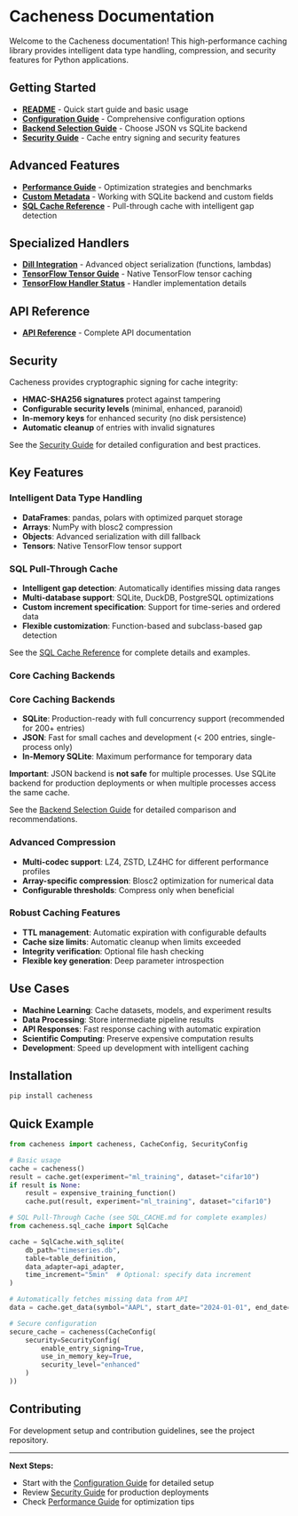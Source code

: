 # Cacheness Documentation

Welcome to the Cacheness documentation! This high-performance caching library provides intelligent data type handling, compression, and security features for Python applications.

## Getting Started

- **[README](../README.md)** - Quick start guide and basic usage
- **[Configuration Guide](CONFIGURATION.md)** - Comprehensive configuration options
- **[Backend Selection Guide](BACKEND_SELECTION.md)** - Choose JSON vs SQLite backend
- **[Security Guide](SECURITY.md)** - Cache entry signing and security features

## Advanced Features

- **[Performance Guide](PERFORMANCE.md)** - Optimization strategies and benchmarks
- **[Custom Metadata](CUSTOM_METADATA.md)** - Working with SQLite backend and custom fields
- **[SQL Cache Reference](SQL_CACHE.md)** - Pull-through cache with intelligent gap detection

## Specialized Handlers

- **[Dill Integration](DILL_INTEGRATION.md)** - Advanced object serialization (functions, lambdas)
- **[TensorFlow Tensor Guide](TENSORFLOW_TENSOR_GUIDE.md)** - Native TensorFlow tensor caching
- **[TensorFlow Handler Status](TENSORFLOW_HANDLER_STATUS.md)** - Handler implementation details

## API Reference

- **[API Reference](API_REFERENCE.md)** - Complete API documentation

## Security

Cacheness provides cryptographic signing for cache integrity:

- **HMAC-SHA256 signatures** protect against tampering
- **Configurable security levels** (minimal, enhanced, paranoid)
- **In-memory keys** for enhanced security (no disk persistence)
- **Automatic cleanup** of entries with invalid signatures

See the [Security Guide](SECURITY.md) for detailed configuration and best practices.

## Key Features

### Intelligent Data Type Handling
- **DataFrames**: pandas, polars with optimized parquet storage
- **Arrays**: NumPy with blosc2 compression
- **Objects**: Advanced serialization with dill fallback
- **Tensors**: Native TensorFlow tensor support

### SQL Pull-Through Cache
- **Intelligent gap detection**: Automatically identifies missing data ranges
- **Multi-database support**: SQLite, DuckDB, PostgreSQL optimizations
- **Custom increment specification**: Support for time-series and ordered data
- **Flexible customization**: Function-based and subclass-based gap detection

See the [SQL Cache Reference](SQL_CACHE.md) for complete details and examples.

### Core Caching Backends

### Core Caching Backends
- **SQLite**: Production-ready with full concurrency support (recommended for 200+ entries)
- **JSON**: Fast for small caches and development (< 200 entries, single-process only)
- **In-Memory SQLite**: Maximum performance for temporary data

**Important**: JSON backend is **not safe** for multiple processes. Use SQLite backend for production deployments or when multiple processes access the same cache.

See the [Backend Selection Guide](BACKEND_SELECTION.md) for detailed comparison and recommendations.

### Advanced Compression
- **Multi-codec support**: LZ4, ZSTD, LZ4HC for different performance profiles
- **Array-specific compression**: Blosc2 optimization for numerical data
- **Configurable thresholds**: Compress only when beneficial

### Robust Caching Features
- **TTL management**: Automatic expiration with configurable defaults
- **Cache size limits**: Automatic cleanup when limits exceeded
- **Integrity verification**: Optional file hash checking
- **Flexible key generation**: Deep parameter introspection

## Use Cases

- **Machine Learning**: Cache datasets, models, and experiment results
- **Data Processing**: Store intermediate pipeline results
- **API Responses**: Fast response caching with automatic expiration
- **Scientific Computing**: Preserve expensive computation results
- **Development**: Speed up development with intelligent caching

## Installation

```bash
pip install cacheness
```

## Quick Example

```python
from cacheness import cacheness, CacheConfig, SecurityConfig

# Basic usage
cache = cacheness()
result = cache.get(experiment="ml_training", dataset="cifar10")
if result is None:
    result = expensive_training_function()
    cache.put(result, experiment="ml_training", dataset="cifar10")

# SQL Pull-Through Cache (see SQL_CACHE.md for complete examples)
from cacheness.sql_cache import SqlCache

cache = SqlCache.with_sqlite(
    db_path="timeseries.db",
    table=table_definition,
    data_adapter=api_adapter,
    time_increment="5min"  # Optional: specify data increment
)

# Automatically fetches missing data from API
data = cache.get_data(symbol="AAPL", start_date="2024-01-01", end_date="2024-01-31")

# Secure configuration
secure_cache = cacheness(CacheConfig(
    security=SecurityConfig(
        enable_entry_signing=True,
        use_in_memory_key=True,
        security_level="enhanced"
    )
))
```

## Contributing

For development setup and contribution guidelines, see the project repository.

---

**Next Steps:**
- Start with the [Configuration Guide](CONFIGURATION.md) for detailed setup
- Review [Security Guide](SECURITY.md) for production deployments  
- Check [Performance Guide](PERFORMANCE.md) for optimization tips
